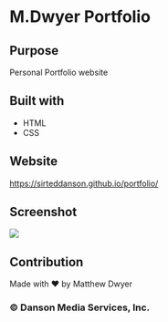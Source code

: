 # M.Dwyer Portfolio

## Purpose
Personal Portfolio website

## Built with
* HTML
* CSS

## Website
https://sirteddanson.github.io/portfolio/

## Screenshot
![](assets/images/readme-screenshot/)

## Contribution
Made with ❤️ by Matthew Dwyer

### © Danson Media Services, Inc. 
